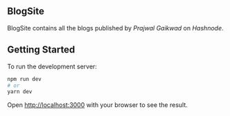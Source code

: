 ## BlogSite

BlogSite contains all the blogs published by _Prajwal Gaikwad_ on _Hashnode_.

## Getting Started

To run the development server:

```bash
npm run dev
# or
yarn dev
```

Open [http://localhost:3000](http://localhost:3000) with your browser to see the result.
